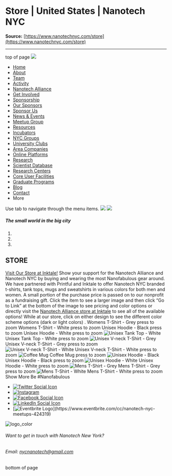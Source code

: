 # Store | United States | Nanotech NYC

**Source:** [https://www.nanotechnyc.com/store](https://www.nanotechnyc.com/store)

---

top of page
[![](https://static.wixstatic.com/media/08758d_7d20c73eab55413cb85b9725de9dddc7~/v1/fill/w_160,h_44,al_c,q_85,usm_0.66_1.00_0.01,enc_avif,quality_auto/)](https://www.nanotechnyc.com)
* [Home](https://www.nanotechnyc.com)
* [About](https://www.nanotechnyc.com/about)
* [Team](https://www.nanotechnyc.com/team)
* [Activity](https://www.nanotechnyc.com/activity)
* [Nanotech Alliance](https://www.nanotechnyc.com/nanotech-alliance)
* [Get Involved](https://www.nanotechnyc.com/get-involved)
* [Sponsorship](https://www.nanotechnyc.com/copy-of-sponsorship)
* [Our Sponsors](https://www.nanotechnyc.com/copy-of-our-sponsors)
* [Sponsor Us](https://www.nanotechnyc.com/sponsor)
* [News & Events](https://www.nanotechnyc.com/newsevents)
* [Meetup Group](https://www.nanotechnyc.com/meetup-group)
* [Resources](https://www.nanotechnyc.com/resources)
* [Incubators](https://www.nanotechnyc.com/incubators)
* [NYC Groups](https://www.nanotechnyc.com/nyc-groups)
* [University Clubs](https://www.nanotechnyc.com/university-clubs)
* [Area Companies](https://www.nanotechnyc.com/nyc-area-companies)
* [Online Platforms](https://www.nanotechnyc.com/online-platforms)
* [Research](https://www.nanotechnyc.com/nyc-research)
* [Scientist Database](https://www.nanotechnyc.com/scientistdatabase)
* [Research Centers](https://www.nanotechnyc.com/research-centers)
* [Core User Facilities](https://www.nanotechnyc.com/coreuserfacilities)
* [Graduate Programs](https://www.nanotechnyc.com/graduateprograms)
* [Blog](https://www.nanotechnyc.com/blog)
* [Contact](https://www.nanotechnyc.com/contact)
* More

Use tab to navigate through the menu items.
![](https://static.wixstatic.com/media//v1/fill/w_1080,h_650,al_c,q_85,usm_0.66_1.00_0.01,enc_avif,quality_auto/)
[![](https://static.wixstatic.com/media/08758d_56bf18d05a9248e785ffc40c6ef9acf1~/v1/fill/w_612,h_168,al_c,q_85,usm_0.66_1.00_0.01,enc_avif,quality_auto/)](https://www.nanotechnyc.com)

##### The small world in the big city
1. [](https://www.nanotechnyc.com/#comp-kan5am50)
2. [](https://www.nanotechnyc.com/#comp-kan5am5o)
3. [](https://www.nanotechnyc.com/#comp-kan5am5r2)

## STORE
[Visit Our Store at Inktale!](https://inktale.com/nanotechalliance)
Show your support for the Nanotech Alliance and Nanotech NYC by buying and wearing the most Nanofabulous gear around. We have partnered with Printful and Inktale to offer Nanotech NYC branded t-shirts, tank tops, mugs and sweatshirts in various colors for both men and women. A small portion of the purchase price is passed on to our nonprofit as a fundraising gift. 
Click the item to see a larger image and then click “Go to Link” at the bottom of the image to see pricing and color options or directly visit the [Nanotech Alliance store at Inktale](https://inktale.com/nanotechalliance) to see all of the available options! While at our store, click on either design to see the different color scheme options (dark or light colors) .
Womens T-Shirt - Grey
press to zoom
Womens T-Shirt - White
press to zoom
Unisex Hoodie - Black
press to zoom
Unisex Hoodie - White
press to zoom
![Unisex Tank Top - White](https://static.wixstatic.com/media/08758d_95c594f837394b8a80f62710d6966c42~/v1/fill/w_147,h_147,al_c,q_80,usm_0.66_1.00_0.01,blur_2,enc_avif,quality_auto/08758d_95c594f837394b8a80f62710d6966c42~)
Unisex Tank Top - White
press to zoom
![Unisex V-neck T-Shirt - Grey](https://static.wixstatic.com/media/08758d_8779d14699f844edac191983b6870aa9~/v1/fill/w_147,h_147,al_c,q_80,usm_0.66_1.00_0.01,blur_2,enc_avif,quality_auto/08758d_8779d14699f844edac191983b6870aa9~)
Unisex V-neck T-Shirt - Grey
press to zoom
![Unisex V-neck T-Shirt - White](https://static.wixstatic.com/media/08758d_6829c9cbea764c1b86ae7ee37fb79028~/v1/fill/w_147,h_147,al_c,q_80,usm_0.66_1.00_0.01,blur_2,enc_avif,quality_auto/08758d_6829c9cbea764c1b86ae7ee37fb79028~)
Unisex V-neck T-Shirt - White
press to zoom
![Coffee Mug](https://static.wixstatic.com/media/08758d_149276550ef04e95803dbd0cb3ad5c5c~/v1/fill/w_147,h_147,al_c,q_80,usm_0.66_1.00_0.01,blur_2,enc_avif,quality_auto/08758d_149276550ef04e95803dbd0cb3ad5c5c~)
Coffee Mug
press to zoom
![Unisex Hoodie - Black](https://static.wixstatic.com/media/08758d_e95ce80d7cd84fbcbac6a93dc9d1acf9~/v1/fill/w_147,h_147,al_c,q_80,usm_0.66_1.00_0.01,blur_2,enc_avif,quality_auto/08758d_e95ce80d7cd84fbcbac6a93dc9d1acf9~)
Unisex Hoodie - Black
press to zoom
![Unisex Hoodie - White](https://static.wixstatic.com/media/08758d_b26925783cf84f6d839562494c403a3a~/v1/fill/w_147,h_147,al_c,q_80,usm_0.66_1.00_0.01,blur_2,enc_avif,quality_auto/08758d_b26925783cf84f6d839562494c403a3a~)
Unisex Hoodie - White
press to zoom
![Mens T-Shirt - Grey](https://static.wixstatic.com/media/08758d_e60a1b412805476a9c05ca3d9ed94480~/v1/fill/w_147,h_147,al_c,q_80,usm_0.66_1.00_0.01,blur_2,enc_avif,quality_auto/08758d_e60a1b412805476a9c05ca3d9ed94480~)
Mens T-Shirt - Grey
press to zoom
![Mens T-Shirt - White](https://static.wixstatic.com/media/08758d_d5a5444f22724f908ce94165fe02179b~/v1/fill/w_147,h_147,al_c,q_80,usm_0.66_1.00_0.01,blur_2,enc_avif,quality_auto/08758d_d5a5444f22724f908ce94165fe02179b~)
Mens T-Shirt - White
press to zoom
Show More
Be #Nanofabulous 
* [![Twitter Social Icon](https://static.wixstatic.com/media//v1/fill/w_54,h_54,al_c,q_85,usm_0.66_1.00_0.01,enc_avif,quality_auto/)](https://twitter.com/NanotechNyc)
* [![Instagram](https://static.wixstatic.com/media//v1/fill/w_54,h_54,al_c,q_85,usm_0.66_1.00_0.01,enc_avif,quality_auto/)](https://www.instagram.com/nanotechnyc/)
* [![Facebook Social Icon](https://static.wixstatic.com/media//v1/fill/w_54,h_54,al_c,q_85,usm_0.66_1.00_0.01,enc_avif,quality_auto/)](https://www.facebook.com/nanotechnyc)
* [![LinkedIn Social Icon](https://static.wixstatic.com/media//v1/fill/w_54,h_54,al_c,q_85,usm_0.66_1.00_0.01,enc_avif,quality_auto/)](https://www.linkedin.com/groups/8780846/)
* [![Eventbrite Logo](https://static.wixstatic.com/media/08758d_75b6daeef3bc494cb920f81e048cb219~/v1/fill/w_54,h_54,al_c,q_85,usm_0.66_1.00_0.01,enc_avif,quality_auto/08758d_75b6daeef3bc494cb920f81e048cb219~)](https://www.eventbrite.com/cc/nanotech-nyc-meetups-424319)

![logo_color ](https://static.wixstatic.com/media/08758d_c84849ec3f6a4cf69d3dee3ba6a67d0d~/v1/fill/w_101,h_51,al_c,q_85,usm_0.66_1.00_0.01,enc_avif,quality_auto/logo_color%)
###### Want to get in touch with Nanotech New York?
###### Email: nycnanotech@gmail.com
bottom of page